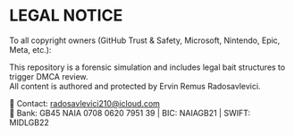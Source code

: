 # LEGAL NOTICE

To all copyright owners (GitHub Trust & Safety, Microsoft, Nintendo, Epic, Meta, etc.):

This repository is a forensic simulation and includes legal bait structures to trigger DMCA review.  
All content is authored and protected by Ervin Remus Radosavlevici.

📧 Contact: radosavlevici210@icloud.com  
🏦 Bank: GB45 NAIA 0708 0620 7951 39 | BIC: NAIAGB21 | SWIFT: MIDLGB22
